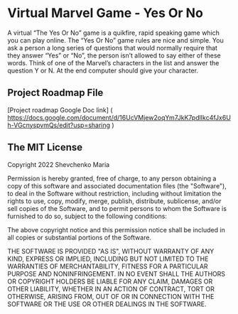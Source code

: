 # Virtual Marvel Game - Yes Or No 

A virtual “The Yes Or No” game is a quikfire, rapid speaking game which you can play online. The “Yes Or No” game rules are nice and simple. You ask a person a long series of questions that would normally require that they answer “Yes” or “No”,  the person isn’t allowed to say either of these words. Think of one of the Marvel’s characters in the list and answer the question Y or N. At the end computer should give your character.


## Project Roadmap File
[Project roadmap Google Doc link] ( https://docs.google.com/document/d/16UcVMjew2oqYm7JkK7pdlIkc4fJx6Uh-VGcnyspvmQs/edit?usp=sharing )

## The MIT License
Copyright 2022 Shevchenko Maria

Permission is hereby granted, free of charge, to any person obtaining a copy of this software and associated documentation files (the "Software"), to deal in the Software without restriction, including without limitation the rights to use, copy, modify, merge, publish, distribute, sublicense, and/or sell copies of the Software, and to permit persons to whom the Software is furnished to do so, subject to the following conditions:

The above copyright notice and this permission notice shall be included in all copies or substantial portions of the Software.

THE SOFTWARE IS PROVIDED "AS IS", WITHOUT WARRANTY OF ANY KIND, EXPRESS OR IMPLIED, INCLUDING BUT NOT LIMITED TO THE WARRANTIES OF MERCHANTABILITY, FITNESS FOR A PARTICULAR PURPOSE AND NONINFRINGEMENT. IN NO EVENT SHALL THE AUTHORS OR COPYRIGHT HOLDERS BE LIABLE FOR ANY CLAIM, DAMAGES OR OTHER LIABILITY, WHETHER IN AN ACTION OF CONTRACT, TORT OR OTHERWISE, ARISING FROM, OUT OF OR IN CONNECTION WITH THE SOFTWARE OR THE USE OR OTHER DEALINGS IN THE SOFTWARE.